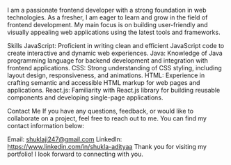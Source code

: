 
I am a passionate frontend developer with a strong foundation in web technologies. As a fresher, I am eager to learn and grow in the field of frontend development. My main focus is on building user-friendly and visually appealing web applications using the latest tools and frameworks.

Skills
JavaScript: Proficient in writing clean and efficient JavaScript code to create interactive and dynamic web experiences.
Java: Knowledge of Java programming language for backend development and integration with frontend applications.
CSS: Strong understanding of CSS styling, including layout design, responsiveness, and animations.
HTML: Experience in crafting semantic and accessible HTML markup for web pages and applications.
React.js: Familiarity with React.js library for building reusable components and developing single-page applications.

Contact Me
If you have any questions, feedback, or would like to collaborate on a project, feel free to reach out to me. You can find my contact information below:

Email: shuklaji247@gmail.com
LinkedIn: https://www.linkedin.com/in/shukla-adityaa
Thank you for visiting my portfolio! I look forward to connecting with you.
